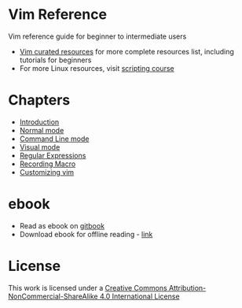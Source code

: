 # <a name="vim-reference"></a>Vim Reference

Vim reference guide for beginner to intermediate users

* [Vim curated resources](https://github.com/learnbyexample/scripting_course/blob/master/Vim_curated_resources.md) for more complete resources list, including tutorials for beginners
* For more Linux resources, visit [scripting course](https://github.com/learnbyexample/scripting_course)

# <a name="chapters"></a>Chapters

* [Introduction](./Introduction.md)
* [Normal mode](./Normal_mode.md)
* [Command Line mode](./Command_Line_mode.md)
* [Visual mode](./Visual_mode.md)
* [Regular Expressions](./Regular_Expressions.md)
* [Recording Macro](./Recording_Macro.md)
* [Customizing vim](./Customizing_vim.md)
 
# <a name="ebook"></a>ebook

* Read as ebook on [gitbook](https://learnbyexample.gitbooks.io/vim-reference/content/index.html)
* Download ebook for offline reading - [link](https://www.gitbook.com/book/learnbyexample/vim-reference/details)


# <a name="license"></a>License
This work is licensed under a [Creative Commons Attribution-NonCommercial-ShareAlike 4.0 International License](https://creativecommons.org/licenses/by-nc-sa/4.0/)
